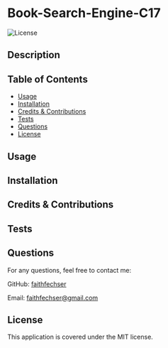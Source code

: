# Book-Search-Engine-C17
![License](https://img.shields.io/badge/License-MIT-blue.svg)

## Description



## Table of Contents
- [Usage](#usage)
- [Installation](#installation)
- [Credits & Contributions](#contributions)
- [Tests](#tests)
- [Questions](#questions)
- [License](#license)

## Usage



## Installation



## Credits & Contributions



## Tests



## Questions

For any questions, feel free to contact me:

GitHub: [faithfechser](https://github.com/faithfechser)

Email: faithfechser@gmail.com

## License

This application is covered under the MIT license.